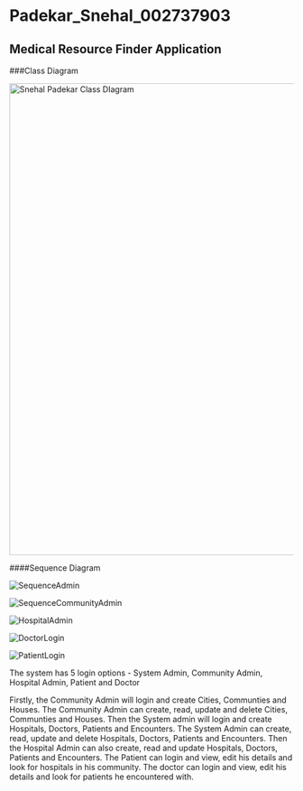 # Padekar_Snehal_002737903

## Medical Resource Finder Application

###Class Diagram

<img width="836" alt="Snehal Padekar Class DIagram" src="https://user-images.githubusercontent.com/114442288/198923935-17efe2ca-dd2a-4c1d-a3c5-ea3b3423158e.png">


####Sequence Diagram

![SequenceAdmin](https://user-images.githubusercontent.com/114442288/198919133-914bbdee-d526-41ec-96ab-0a7cee6f6a7a.png)

![SequenceCommunityAdmin](https://user-images.githubusercontent.com/114442288/198924604-68ee87b7-341a-49e7-971b-b663f8c65150.png)

![HospitalAdmin](https://user-images.githubusercontent.com/114442288/198924742-56896435-26a9-4c13-abaf-1cec5bdfcbb4.png)

![DoctorLogin](https://user-images.githubusercontent.com/114442288/198926344-250dda67-a5be-44b4-8a21-fba921d17550.png)

![PatientLogin](https://user-images.githubusercontent.com/114442288/198926427-4d98c506-c1dd-4273-9c83-4f7bdfef3142.png)





The system has 5 login options - System Admin, Community Admin, Hospital Admin, Patient and Doctor

Firstly, the Community Admin will login and create Cities, Communties and Houses. The Community Admin can create, read, update and delete Cities, Communties and Houses.
Then the System admin will login and create Hospitals, Doctors, Patients and Encounters. The System Admin can create, read, update and delete Hospitals, Doctors, Patients and Encounters.
Then the Hospital Admin can also create, read and update Hospitals, Doctors, Patients and Encounters.
The Patient can login and view, edit his details and look for hospitals in his community.
The doctor can login and view, edit his details and look for patients he encountered with.

